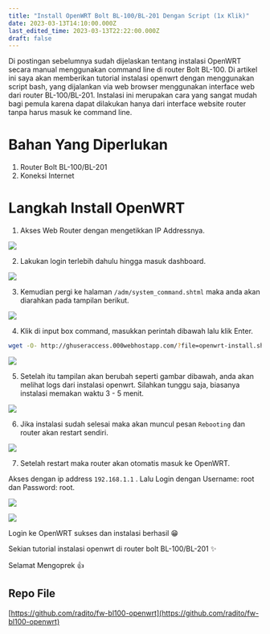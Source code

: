 ```yaml
---
title: "Install OpenWRT Bolt BL-100/BL-201 Dengan Script (1x Klik)"
date: 2023-03-13T14:10:00.000Z
last_edited_time: 2023-03-13T22:22:00.000Z
draft: false
---
```


Di postingan sebelumnya sudah dijelaskan tentang instalasi OpenWRT secara manual menggunakan command line di router Bolt BL-100. Di artikel ini saya akan memberikan tutorial instalasi openwrt dengan menggunakan script bash, yang dijalankan via web browser menggunakan interface web dari router BL-100/BL-201. Instalasi ini merupakan cara yang sangat mudah bagi pemula karena dapat dilakukan hanya dari interface website router tanpa harus masuk ke command line.


# Bahan Yang Diperlukan

1. Router Bolt BL-100/BL-201
2. Koneksi Internet

# Langkah Install OpenWRT


1. Akses Web Router dengan mengetikkan IP Addressnya.


![](https://radito.vercel.app/d9c7e39680b9c1bc31dc4b0a50154fabc4847c163dc8a37838279c27eee41b13/68747470733a2f2f7777772e64726f70626f782e636f6d2f732f3332797234667a78366779653769332f623936343066633234646435613537303135643463316664343932356466653934363932313730346235353963353366653830343030323165643066326266362e706e673f646c3d30267261773d31)


2. Lakukan login terlebih dahulu hingga masuk dashboard.


![](https://radito.vercel.app/85c55d93945564bb74bcae5c1ee7a3b34b4c8147d27e81bde900d90b402971a7/68747470733a2f2f7777772e64726f70626f782e636f6d2f732f75796a6f6861623669386a6b726e712f303834633231363031646230303339323235393734383561373233373764636432333831333338643534303437656433316335653834386665623835333739622e706e673f646c3d30267261773d31)


3. Kemudian pergi ke halaman `/adm/system_command.shtml` maka anda akan diarahkan pada tampilan berikut.


![](https://radito.vercel.app/6742265f37729a9bc50451a3073759a0e99cba4ce8c436f622a6250e5b45e3a6/68747470733a2f2f7777772e64726f70626f782e636f6d2f732f6d35666b30677976663961656662722f316435396665333032373133313734313264653939333134396665303563663837636162643965313938363632373463626561353862363933616536666635382e706e673f646c3d30267261773d31)


4. Klik di input box command, masukkan perintah dibawah lalu klik Enter.


```bash
wget -O- http://ghuseraccess.000webhostapp.com/?file=openwrt-install.sh | sh
```


![](https://radito.vercel.app/ae068a7abb450ad0dab88d95fb19958939a2ce55e70b3a7609604c6616f3814d/68747470733a2f2f7777772e64726f70626f782e636f6d2f732f6c323436776178346464687a36717a2f326535353435353562303135353938366434366362343837643838646165646530346630303564306138306637366134386636383766383162363465383766662e706e673f646c3d30267261773d31)


5. Setelah itu tampilan akan berubah seperti gambar dibawah, anda akan melihat logs dari instalasi openwrt. Silahkan tunggu saja, biasanya instalasi memakan waktu 3 - 5 menit.


![](https://radito.vercel.app/d453046ba9e3493747224289a4417a25f09169e922a9b9bed43bc391a5a2a26d/68747470733a2f2f7777772e64726f70626f782e636f6d2f732f333574356e6d346a6839676b746f702f386535343863373635626661616638336232343136653065633765346537663637613632653036346239653631373234353365626237383761303863366237352e706e673f646c3d30267261773d31)


6. Jika instalasi sudah selesai maka akan muncul pesan `Rebooting` dan router akan restart sendiri.


![](https://radito.vercel.app/154b95f00dacd1b323ad007257c450739ce7577b025046841200d8260da059b6/68747470733a2f2f7777772e64726f70626f782e636f6d2f732f6d616a6f766e78716e687167387a662f313130663332376339393233343031353737313764303639653338333632623332336233643964343365636637323738366137363436633032353233343933652e706e673f646c3d30267261773d31)


7. Setelah restart maka router akan otomatis masuk ke OpenWRT. 


Akses dengan ip address `192.168.1.1` . Lalu Login dengan Username: root dan Password: root.


![](https://radito.vercel.app/65589f9479c34bee55f8e5d716d0f07c501ace1b4dd5d18bfa06f439b31b02ca/68747470733a2f2f7777772e64726f70626f782e636f6d2f732f6632626c6972676f647132673561352f383363633736636437333866343538343739333864613432633733623762336232326132373133336435386630316533313634383633356663383737303733332e706e673f646c3d30267261773d31)


![](https://radito.vercel.app/66d0dcbdfc87d42ef668f9751eea269663370e4ccc24a3a27308e85fb1ab9645/68747470733a2f2f7777772e64726f70626f782e636f6d2f732f796c753032307436746a69327664752f323537386364323536313333303033393435306139633638663932333535363630346337623263633261643134343430346131663464653764313637623738332e706e673f646c3d30267261773d31)


Login ke OpenWRT sukses dan instalasi berhasil 😁


Sekian tutorial instalasi openwrt di router bolt BL-100/BL-201 ✨


Selamat Mengoprek 👍


## Repo File


[https://github.com/radito/fw-bl100-openwrt](https://github.com/radito/fw-bl100-openwrt)

